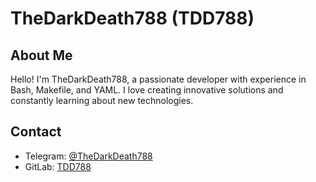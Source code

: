 <h1>TheDarkDeath788 (TDD788)</h1>

  <h2>About Me</h2>
  <p>Hello! I'm TheDarkDeath788, a passionate developer with experience in Bash, Makefile, and YAML. I love creating innovative solutions and constantly learning about new technologies.</p>

  <h2>Contact</h2>
  <ul>
    <li>Telegram: <a href="https://t.me/TheDarkDeath788">@TheDarkDeath788</a></li>
    <li>GitLab: <a href="https://gitlab.com/TDD788">TDD788</a></li>
  </ul>
